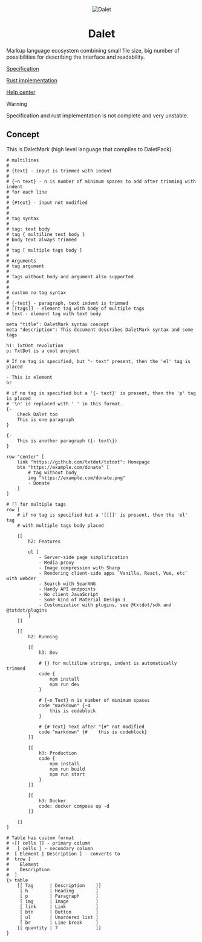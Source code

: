 <div align="center">

![Dalet](https://github.com/TxtDot/.github/blob/main/imgs/dalet.png?raw=true)

# Dalet

</div>

Markup language ecosystem сombining small file size, big number of possibilities for describing the interface and readability.

[Specification](./specification/main.md)

[Rust implementation](https://github.com/TxtDot/dalet-rs)

[Help center](./help/main.md)

> [!WARNING]
> Specification and rust implementation is not complete and very unstable.

## Concept

This is DaletMark (high level language that compiles to DaletPack).

```DaletMark
# multilines
#
# {text} - input is trimmed with indent
#
# {~n text} - n is number of minimum spaces to add after trimming with indent
# for each line
#
# {#text} - input not modified
#
#
# tag syntax
#
# tag: text body
# tag { multiline text body }
# body text always trimmed
#
# tag [ multiple tags body ]
#
# Arguments
# tag argument
#
# Tags without body and argument also supported
#
#
# custom no tag syntax
#
# {-text} - paragraph, text indent is trimmed
# [[tags]] - element tag with body of multiple tags
# text - element tag with text body

meta "title": DaletMark syntax concept
meta "description": This document describes DaletMark syntax and some tags

h1: TxtDot revolution
p: TxtDot is a cool project

# If no tag is specified, but "- text" present, then the 'el' tag is placed

- This is element
br

# if no tag is specified but a '{- text}' is present, then the 'p' tag is placed
# '\n' is replaced with ' ' in this format.
{-
    Check Dalet too
    This is one paragraph
}

{-
    This is another paragraph ({- text\})
}

row "center" [
    link "https://github.com/txtdot/txtdot": Homepage
    btn "https://example.com/donate" [
        # tag without body
        img "https://example.com/donate.png"
        - Donate
    ]
]

# [] for multiple tags
row [
    # if no tag is specified but a '[[]]' is present, then the 'el' tag
    # with multiple tags body placed

    [[
        h2: Features

        ul [
            - Server-side page simplification
            - Media proxy
            - Image compression with Sharp
            - Rendering client-side apps `Vanilla, React, Vue, etc` with webder
            - Search with SearXNG
            - Handy API endpoints
            - No client JavaScript
            - Some kind of Material Design 3
            - Customization with plugins, see @txtdot/sdk and @txtdot/plugins
        ]
    ]]

    [[
        h2: Running

        [[
            h3: Dev

            # {} for multiline strings, indent is automatically trimmed
            code {
                npm install
                npm run dev
            }

            # {~n Text} n is number of minimum spaces
            code "markdown" {~4
                this is codeblock
            }

            # {# Text} Text after "{#" not modified
            code "markdown" {#    this is codeblock}
        ]]

        [[
            h3: Production
            code {
                npm install
                npm run build
                npm run start
            }
        ]]

        [[
            h3: Docker
            code: docker compose up -d
        ]]

    ]]
]

# Table has custom format
# +[[ cells ]] - primary column
#   [ cells ] - secondary column
#  [ Element | Description ] - converts to
#  trow [
#    Element
#    Description
#  ]
{> table
    [[ Tag      | Description    ]]
     [ h        | Heading        ]
     [ p        | Paragraph      ]
     [ img      | Image          ]
     [ link     | Link           ]
     [ btn      | Button         ]
     [ ul       | Unordered list ]
     [ br       | Line break     ]
    [[ quantity | 7              ]]
}
```

